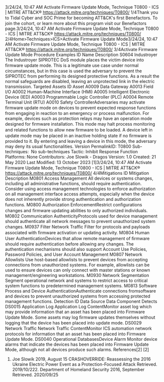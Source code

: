 3/24/24, 10:47 AM Activate Firmware Update Mode, Technique T0800 - ICS | MITRE ATT&CK®
https://attack.mitre.org/techniques/T0800/ 1/4Thank you to Tidal Cyber and SOC Prime for becoming ATT&CK's ﬁrst Benefactors. To join the cohort, or learn more about this program visit our
Benefactors page.3/24/24, 10:47 AM Activate Firmware Update Mode, Technique T0800 - ICS | MITRE ATT&CK®
https://attack.mitre.org/techniques/T0800/ 2/4Home>Techniques>ICS>Activate Firmware Update Mode3/24/24, 10:47 AM Activate Firmware Update Mode, Technique T0800 - ICS | MITRE ATT&CK®
https://attack.mitre.org/techniques/T0800/ 3/4Activate Firmware Update Mode
Procedure Examples
ID Name Description
S0604 Industroyer The Industroyer SIPROTEC DoS module places the victim device into ﬁrmware update mode. This is a legitimate
use case under normal circumstances, but in this case is used the adversary to prevent the SIPROTEC from
performing its designed protective functions. As a result the normal safeguards are disabled, leaving an
unprotected link in the electric transmission. 
Targeted Assets
ID Asset
A0009 Data Gateway
A0013 Field I/O
A0002 Human-Machine Interface (HMI)
A0005 Intelligent Electronic Device (IED)
A0003 Programmable Logic Controller (PLC)
A0004 Remote Terminal Unit (RTU)
A0010 Safety ControllerAdversaries may activate ﬁrmware update mode on devices to prevent expected response functions from engaging in reaction to an
emergency or process malfunction. For example, devices such as protection relays may have an operation mode designed for ﬁrmware
installation. This mode may halt process monitoring and related functions to allow new ﬁrmware to be loaded. A device left in update mode
may be placed in an inactive holding state if no ﬁrmware is provided to it. By entering and leaving a device in this mode, the adversary may
deny its usual functionalities.
Version PermalinkID: T0800
Sub-techniques:  No sub-techniques
 
Tactic: Inhibit Response Function
 
Platforms: None
Contributors: Joe Slowik - Dragos
Version: 1.0
Created: 21 May 2020
Last Modiﬁed: 13 October 2023
[1]3/24/24, 10:47 AM Activate Firmware Update Mode, Technique T0800 - ICS | MITRE ATT&CK®
https://attack.mitre.org/techniques/T0800/ 4/4Mitigations
ID Mitigation Description
M0801 Access Management All devices or systems changes, including all administrative functions, should require
authentication. Consider using access management technologies to enforce authorization on all
management interface access attempts, especially when the device does not inherently provide
strong authentication and authorization functions.
M0800 Authorization
EnforcementRestrict conﬁgurations changes and ﬁrmware updating abilities to only authorized individuals.
M0802 Communication
AuthenticityProtocols used for device management should authenticate all network messages to prevent
unauthorized system changes.
M0937 Filter Network Traﬃc Filter for protocols and payloads associated with ﬁrmware activation or updating activity.
M0804 Human User
AuthenticationDevices that allow remote management of ﬁrmware should require authentication before allowing
any changes. The authentication mechanisms should also support Account Use Policies, Password
Policies, and User Account Management
M0807 Network Allowlists Use host-based allowlists to prevent devices from accepting connections from unauthorized
systems. For example, allowlists can be used to ensure devices can only connect with master
stations or known management/engineering workstations. 
M0930 Network Segmentation Segment operational network and systems to restrict access to critical system functions to
predetermined management systems. 
M0813 Software Process and
Device AuthenticationAuthenticate connections fromsoftware and devices to prevent unauthorized systems from
accessing protected management functions.
Detection
ID Data Source Data Component Detects
DS0015 Application Log Application Log
ContentMonitor asset log which may provide information that an asset has been
placed into Firmware Update Mode. Some assets may log ﬁrmware updates
themselves without logging that the device has been placed into update mode.
DS0029 Network Traﬃc Network Traﬃc
ContentMonitor ICS automation network protocols for information that an asset has
been placed into Firmware Update Mode.
DS0040 Operational DatabasesDevice Alarm Monitor device alarms that indicate the devices has been placed into Firmware
Update Mode, although not all devices produce such alarms.
References[2]
[2]
1. Joe Slowik 2019, August 15 CRASHOVERRIDE: Reassessing
the 2016 Ukraine Electric Power Event as a Protection-Focused
Attack Retrieved. 2019/10/222. Department of Homeland Security 2016, September Retrieved.
2020/09/25